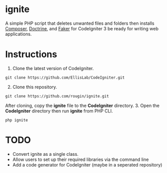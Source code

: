ignite
======

A simple PHP script that deletes unwanted files and folders then installs [Composer](https://getcomposer.org/), [Doctrine](http://www.doctrine-project.org/), and [Faker](https://github.com/fzaninotto/Faker) for CodeIgniter 3 be ready for writing web applications.

Instructions
============
1. Clone the latest version of CodeIgniter.

  ```git clone https://github.com/EllisLab/CodeIgniter.git```
  
2. Clone this repository.

  ```git clone https://github.com/rougin/ignite.git```
  
  After cloning, copy the **ignite** file to the **CodeIgniter** directory.
3. Open the **CodeIgniter** directory then run **ignite** from PHP CLI.

  ```php ignite```

TODO
====

* Convert ignite as a single class.
* Allow users to set up their required libraries via the command line
* Add a code generator for CodeIgniter (maybe in a seperated repository)
